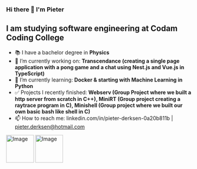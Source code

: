 ### Hi there 👋 I'm Pieter

## I am studying software engineering at Codam Coding College

* 📚 I have a bachelor degree in **Physics**
* 🔭 I’m currently working on: **Transcendance (creating a single page application with a pong game and a chat using Nest.js and Vue.js in TypeScript)**
* 🌱 I’m currently learning: **Docker & starting with Machine Learning in Python** 
* ✅ Projects I recently finished: **Webserv (Group Project where we built a http server from scratch in C++), MiniRT (Group project creating a raytrace program in C), Minishell (Group project where we built our own basic bash like shell in C)**
* 📫 How to reach me: linkedin.com/in/pieter-derksen-0a20b811b | pieter.derksen@hotmail.com

<img src="https://github.com/lucienvb/lucienvb/assets/88743296/337ca275-4d58-4bbd-8cd7-cc33fb2f4c15" alt="Image" width="75"> <img src="https://github.com/lucienvb/lucienvb/assets/88743296/eb455015-31a6-4bca-b39b-e9a1b54f9f94" alt="Image" width="75">
